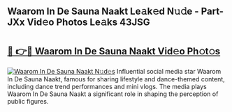 ## Waarom In De Sauna Naakt Le𝚊k𝚎d N𝚞𝚍e - Part-JXx Vid𝚎o Photos Le𝚊ks 43JSG

# <h2><a href="http://fb3obmv.evod.top/?m=Waarom+In+De+Sauna+Naakt">🔗 👉🔴 Waarom In De Sauna Naakt Vid𝚎o Ph𝚘t𝚘s</a></h2>

[![Waarom In De Sauna Naakt N𝚞d𝚎s](https://i.imgur.com/8V9OHl7.gif)](http://fb3obmv.evod.top/?m=Waarom+In+De+Sauna+Naakt)
Influential social media star Waarom In De Sauna Naakt, famous for sharing lifestyle and dance-themed content, including dance trend performances and mini vlogs. The media plays Waarom In De Sauna Naakt a significant role in shaping the perception of public figures. 
